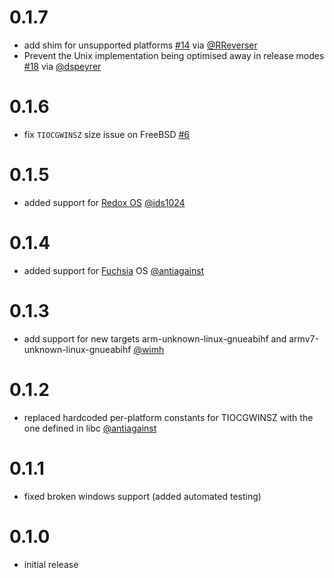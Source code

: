 
# 0.1.7

* add shim for unsupported platforms [#14](https://github.com/softprops/termsize/pull/14) via [@RReverser](https://github.com/RReverser)
* Prevent the Unix implementation being optimised away in release modes [#18](https://github.com/softprops/termsize/pull/18) via [@dspeyrer](https://github.com/dspeyrer)


# 0.1.6

* fix `TIOCGWINSZ` size issue on FreeBSD [#6](https://github.com/softprops/termsize/pull/9)

# 0.1.5

* added support for [Redox OS](https://github.com/redox-os/redox) [@ids1024](https://github.com/softprops/termsize/pull/8)

# 0.1.4

* added support for [Fuchsia](https://en.wikipedia.org/wiki/Google_Fuchsia) OS [@antiagainst](https://github.com/softprops/termsize/pull/5)

# 0.1.3

* add support for new targets arm-unknown-linux-gnueabihf and armv7-unknown-linux-gnueabihf [@wimh](https://github.com/softprops/termsize/pull/3)

# 0.1.2

* replaced hardcoded per-platform constants for TIOCGWINSZ with the one defined in libc [@antiagainst](https://github.com/softprops/termsize/pull/4)

# 0.1.1

* fixed broken windows support (added automated testing)

# 0.1.0

* initial release
